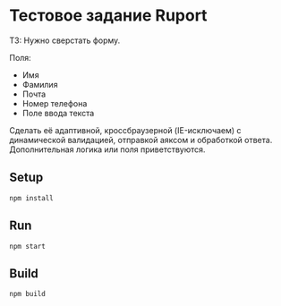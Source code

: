 # Тестовое задание Ruport

ТЗ: Нужно сверстать форму.

Поля:
- Имя
- Фамилия
- Почта
- Номер телефона
- Поле ввода текста

Сделать её адаптивной, кроссбраузерной (IE-исключаем) с динамической валидацией, отправкой аяксом и обработкой ответа. Дополнительная логика или поля приветствуются.

## Setup

```
npm install
```

## Run

```
npm start
```


## Build

```
npm build
```
